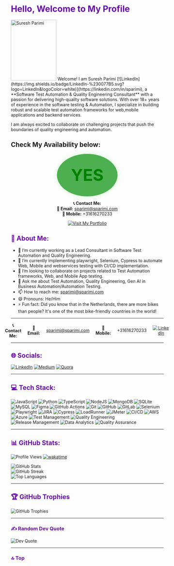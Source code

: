 # <span style="color: #6a0dad;"><strong>**Hello, Welcome to My Profile**</strong></span> 

<img src="suresh-parimi.webp" alt="Suresh Parimi" width="150" height="200">
Welcome! I am Suresh Parimi [![LinkedIn](https://img.shields.io/badge/LinkedIn-%230077B5.svg?logo=LinkedIn&logoColor=white)](https://linkedin.com/in/sparimi), a **Software Test Automation & Quality Engineering Consultant** with a passion for delivering high-quality software solutions. With over 18+ years of experience in the software testing & Automation, I specialize in building robust and scalable test automation frameworks for web,mobile applications and backend services.

I am always excited to collaborate on challenging projects that push the boundaries of quality engineering and automation.

## Check My Availability below:

<p align="center">
  <a href="mailto:sparimi@sparimi.com">
    <span style="padding: 30px 60px; background-color: #4CAF50; color: green; font-weight: bold; border-radius: 50%; width: 80px; height: 80px; font-size: 36px; display: inline-flex; justify-content: center; align-items: center; text-align: center; cursor: pointer; box-shadow: 0 0 15px rgba(0, 255, 0, 0.2); transition: background-color 0.3s;">
      <span style="font-size: 1.5em;">YES</span>
    </span>
  </a>
</p>

<p align="center">
  <strong>📞 Contact Me:</strong>
  <br>
  <strong>📧 Email:</strong> <a href="mailto:sparimi@sparimi.com">sparimi@sparimi.com</a>
  <br>
  <strong>📱 Mobile:</strong> +31616270233
</p>

<p align="center">
  <a href="https://sureshparimi.netlify.app">
    <img src="https://img.shields.io/badge/Visit%20My%20Portfolio-%230A3C52.svg?logo=netlify&logoColor=white&style=for-the-badge" alt="Visit My Portfolio">
  </a>
</p>


## <span style="color: #6a0dad;"><strong>💫 About Me:</strong></span>
- 🔭 I’m currently working as a Lead Consultant in Software Test Automation and Quality Engineering.  
- 🌱 I’m currently implementing playwright, Selenium, Cypress to automate Web, Mobile and webservices testing with CI/CD implementation. 
- 👯 I’m looking to collaborate on projects related to Test Automation frameworks, Web, and Mobile App testing.  
- 💬 Ask me about Test Automation, Quality Engineering, Gen AI in Business Automation/Automation Testing.  
- 📫 How to reach me: sparimi@sparimi.com  
- 😄 Pronouns: He/Him  
- ⚡ Fun fact: Did you know that in the Netherlands, there are more bikes than people? It's one of the most bike-friendly countries in the world!

---

<p align="center" style="display: flex; justify-content: center; align-items: center; gap: 20px;">
  <strong>📞 Contact Me:</strong>
  <strong>📧 Email:</strong> <a href="mailto:sparimi@sparimi.com">sparimi@sparimi.com</a>
  <strong>📱 Mobile:</strong> +31616270233
  <a href="https://linkedin.com/in/sparimi">
    <img src="https://img.shields.io/badge/LinkedIn-%230077B5.svg?logo=LinkedIn&logoColor=white" alt="LinkedIn"/>
  </a>
</p>

---

## <span style="color: #6a0dad;"><strong>🌐 Socials:</strong></span>
[![LinkedIn](https://img.shields.io/badge/LinkedIn-%230077B5.svg?logo=LinkedIn&logoColor=white)](https://linkedin.com/in/sparimi) [![Medium](https://img.shields.io/badge/Medium-%23000000.svg?logo=Medium&logoColor=white)](https://medium.com/@2ndelement) [![Quora](https://img.shields.io/badge/Quora-%23B92B27.svg?logo=Quora&logoColor=white)](https://www.quora.com/profile/Suresh-Parimi-%E0%B0%B8%E0%B1%81%E0%B0%B0%E0%B1%87%E0%B0%B7%E0%B1%8D-%E0%B0%AA%E0%B0%B0%E0%B0%BF%E0%B0%AE%E0%B0%BF-I-am-HINDU)

---

## <span style="color: #6a0dad;"><strong>💻 Tech Stack:</strong></span>
<div>
  <img src="https://img.shields.io/badge/javascript-%23323330.svg?style=for-the-badge&logo=javascript&logoColor=%23F7DF1E" alt="JavaScript"/>
  <img src="https://img.shields.io/badge/python-3670A0?style=for-the-badge&logo=python&logoColor=ffdd54" alt="Python"/>
  <img src="https://img.shields.io/badge/typescript-%23007ACC.svg?style=for-the-badge&logo=typescript&logoColor=white" alt="TypeScript"/>
  <img src="https://img.shields.io/badge/node.js-6DA55F?style=for-the-badge&logo=node.js&logoColor=white" alt="NodeJS"/>
  <img src="https://img.shields.io/badge/MongoDB-%234ea94b.svg?style=for-the-badge&logo=mongodb&logoColor=white" alt="MongoDB"/>
  <img src="https://img.shields.io/badge/sqlite-%2307405e.svg?style=for-the-badge&logo=sqlite&logoColor=white" alt="SQLite"/>
  <img src="https://img.shields.io/badge/mysql-4479A1.svg?style=for-the-badge&logo=mysql&logoColor=white" alt="MySQL"/>
  <img src="https://img.shields.io/badge/figma-%23F24E1E.svg?style=for-the-badge&logo=figma&logoColor=white" alt="Figma"/>
  <img src="https://img.shields.io/badge/github%20actions-%232671E5.svg?style=for-the-badge&logo=githubactions&logoColor=white" alt="GitHub Actions"/>
  <img src="https://img.shields.io/badge/git-%23F05033.svg?style=for-the-badge&logo=git&logoColor=white" alt="Git"/>
  <img src="https://img.shields.io/badge/github-%23121011.svg?style=for-the-badge&logo=github&logoColor=white" alt="GitHub"/>
  <img src="https://img.shields.io/badge/gitlab-%23181717.svg?style=for-the-badge&logo=gitlab&logoColor=white" alt="GitLab"/>
  <img src="https://img.shields.io/badge/Selenium-%234A9C5A.svg?style=for-the-badge&logo=selenium&logoColor=white" alt="Selenium"/>
  <img src="https://img.shields.io/badge/Playwright-%2333498A.svg?style=for-the-badge&logo=playwright&logoColor=white" alt="Playwright"/>
  <img src="https://img.shields.io/badge/JIRA-%230A0B0D.svg?style=for-the-badge&logo=jira&logoColor=white" alt="JIRA"/>
  <img src="https://img.shields.io/badge/Cypress-%2300B0D8.svg?style=for-the-badge&logo=cypress&logoColor=white" alt="Cypress"/>
  <img src="https://img.shields.io/badge/LoadRunner-%23D2D2D2.svg?style=for-the-badge&logo=hp&logoColor=white" alt="LoadRunner"/>
  <img src="https://img.shields.io/badge/JMeter-%23000000.svg?style=for-the-badge&logo=apache&logoColor=white" alt="JMeter"/>
  <img src="https://img.shields.io/badge/CI%2FCD-%232673E8.svg?style=for-the-badge&logo=gitlab&logoColor=white" alt="CI/CD"/>
  <img src="https://img.shields.io/badge/AWS-%23232F3E.svg?style=for-the-badge&logo=amazonaws&logoColor=white" alt="AWS"/>
  <img src="https://img.shields.io/badge/Azure-%230F7ACF.svg?style=for-the-badge&logo=microsoft-azure&logoColor=white" alt="Azure"/>
  <img src="https://img.shields.io/badge/Test%20Management-%23F6A3B0.svg?style=for-the-badge" alt="Test Management"/>
  <img src="https://img.shields.io/badge/Quality%20Engineering-%239A2C2C.svg?style=for-the-badge" alt="Quality Engineering"/>
  <img src="https://img.shields.io/badge/Release%20Management-%230A8C6C.svg?style=for-the-badge" alt="Release Management"/>
  <img src="https://img.shields.io/badge/Data%20Analytics-%236446F7.svg?style=for-the-badge" alt="Data Analytics"/>
  <img src="https://img.shields.io/badge/Quality%20Assurance-%23F1C40F.svg?style=for-the-badge&logo=check-circle&logoColor=white" alt="Quality Assurance"/>
</div>

---

## <span style="color: #6a0dad;"><strong>📊 GitHub Stats:</strong></span>
![Profile Views](https://komarev.com/ghpvc/?username=sureshparimi&color=dc143c)
[![wakatime](https://wakatime.com/badge/user/072e7dc4-793a-4d70-86fe-15b01af3a38b.svg)](https://wakatime.com/@072e7dc4-793a-4d70-86fe-15b01af3a38b)

![GitHub Stats](https://github-readme-stats.vercel.app/api?username=sureshparimi&theme=dark&hide_border=false&include_all_commits=true&count_private=true)<br/>
![GitHub Streak](https://github-readme-streak-stats.herokuapp.com/?user=sureshparimi&theme=dark&hide_border=false)<br/>
![Top Languages](https://github-readme-stats.vercel.app/api/top-langs/?username=sureshparimi&theme=dark&hide_border=false&include_all_commits=true&count_private=true&layout=compact)

---

## <span style="color: #6a0dad;"><strong>🏆 GitHub Trophies</strong></span>
![GitHub Trophies](https://github-profile-trophy.vercel.app/?username=sureshparimi&theme=radical&no-frame=false&no-bg=true&margin-w=4)

---

### <span style="color: #6a0dad;"><strong>✍️ Random Dev Quote</strong></span>
![Dev Quote](https://quotes-github-readme.vercel.app/api?type=horizontal&theme=radical)

---

### <span style="color: #6a0dad;"><strong>🔝 Top
